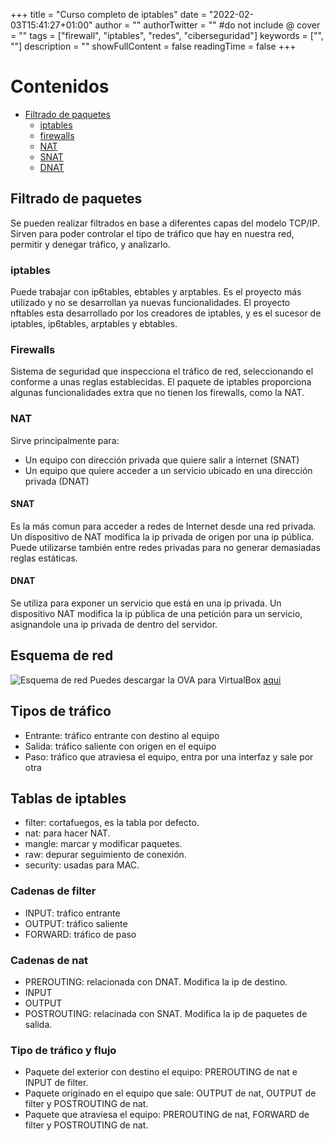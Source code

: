 +++
title = "Curso completo de iptables"
date = "2022-02-03T15:41:27+01:00"
author = ""
authorTwitter = "" #do not include @
cover = ""
tags = ["firewall", "iptables", "redes", "ciberseguridad"]
keywords = ["", ""]
description = ""
showFullContent = false
readingTime = false
+++

# Contenidos
- [Filtrado de paquetes](#filtrado-de-paquetes)
    - [iptables](#iptables)
    - [firewalls](#firewalls)
    - [NAT](#nat)
    - [SNAT](#snat)
    - [DNAT](#dnat)


## Filtrado de paquetes
Se pueden realizar filtrados en base a diferentes capas del modelo TCP/IP. Sirven para poder controlar el tipo de tráfico que hay en nuestra red, permitir y denegar tráfico, y analizarlo.
### iptables
Puede trabajar con ip6tables, ebtables y arptables. Es el proyecto más utilizado y no se desarrollan ya nuevas funcionalidades.
El proyecto nftables esta desarrollado por los creadores de iptables, y es el sucesor de iptables, ip6tables, arptables y ebtables.
### Firewalls
Sistema de seguridad que inspecciona el tráfico de red, seleccionando el conforme a unas reglas establecidas.
El paquete de iptables proporciona algunas funcionalidades extra que no tienen los firewalls, como la NAT.
### NAT
Sirve principalmente para:
- Un equipo con dirección privada que quiere salir a internet (SNAT)
- Un equipo que quiere acceder a un servicio ubicado en una dirección privada (DNAT)
#### SNAT
Es la más comun para acceder a redes de Internet desde una red privada. Un dispositivo de NAT modifica la ip privada de origen por una ip pública. Puede utilizarse también entre redes privadas para no generar demasiadas reglas estáticas.
#### DNAT
Se utiliza para exponer un servicio que está en una ip privada. Un dispositivo NAT modifica la ip pública de una petición para un servicio, asignandole una ip privada de dentro del servidor.
## Esquema de red
![Esquema de red](/hugo-terminal/img/esquemaiptables.png)
Puedes descargar la OVA para VirtualBox [aqui]()
## Tipos de tráfico
- Entrante: tráfico entrante con destino al equipo
- Salida: tráfico saliente con origen en el equipo
- Paso: tráfico que atraviesa el equipo, entra por una interfaz y sale por otra
## Tablas de iptables
- filter: cortafuegos, es la tabla por defecto.
- nat: para hacer NAT.
- mangle: marcar y modificar paquetes.
- raw: depurar seguimiento de conexión.
- security: usadas para MAC.
### Cadenas de filter
- INPUT: tráfico entrante
- OUTPUT: tráfico saliente
- FORWARD: tráfico de paso
### Cadenas de nat
- PREROUTING: relacionada con DNAT. Modifica la ip de destino.
- INPUT
- OUTPUT
- POSTROUTING: relacinada con SNAT. Modifica la ip de paquetes de salida.
### Tipo de tráfico y flujo
- Paquete del exterior con destino el equipo: PREROUTING de nat e INPUT de filter.
- Paquete originado en el equipo que sale: OUTPUT de nat, OUTPUT de filter y POSTROUTING de nat.
- Paquete que atraviesa el equipo: PREROUTING de nat, FORWARD de filter y POSTROUTING de nat.
